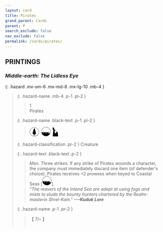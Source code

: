 ```yaml
---
layout: card
title: Pirates
grand_parent: Cards
parent: P
search_exclude: false
nav_exclude: false
permalink: /cards/pirates/
---
```


## PRINTINGS


### _Middle-earth: The Lidless Eye_

{: .hazard .mx-sm-6 .mx-md-8 .mx-lg-10 .mb-4 }
> {: .hazard-name .mb-4 .p-1 .pl-2 }
> > <div class="hazard-mp">1</div>
> > <div class="card-name">Pirates</div>
>
> {: .hazard-name .black-text .p-1 .pl-2 }
> > ![](/assets/images/wilderness.svg)&ensp;![](/assets/images/coastalsea.svg)&ensp;![](/assets/images/ruinlair.svg)
>
> {: .hazard-classification .pr-2 }
> Creature
>
> {: .hazard-text .black-text .p-2 }
> > _Men._ Three strikes. If any strike of Pirates wounds a character, the company must immediately discard one item (of defender's choice). Pirates receives +2 prowess when keyed to Coastal Seas \[![](/assets/images/coastalsea.svg)]. <br>_"The reavers of the Inland Sea are adept at using fogs and mists to elude the bounty hunters chartered by the Realm-masterin Shrel-Kain."_ ***---&#65279;Kuduk Lore*** 
>
> {: .hazard-name .p-1 .pr-2 }
> > <div class="card-shield">【 7/&ndash; 】</div>
> > <div class="card-corruption">&nbsp;</div>
